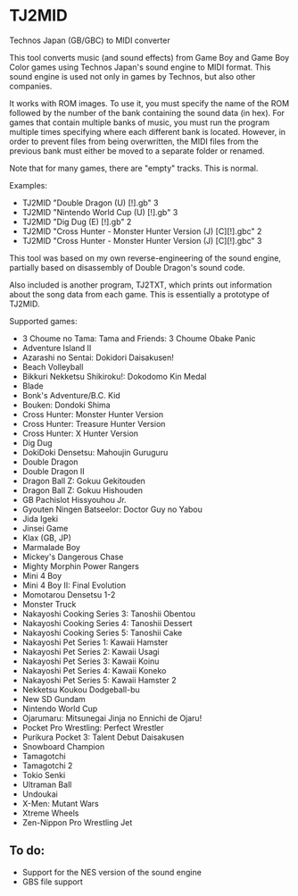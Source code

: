 # TJ2MID
Technos Japan (GB/GBC) to MIDI converter

This tool converts music (and sound effects) from Game Boy and Game Boy Color games using Technos Japan's sound engine to MIDI format. This sound engine is used not only in games by Technos, but also other companies.

It works with ROM images. To use it, you must specify the name of the ROM followed by the number of the bank containing the sound data (in hex).
For games that contain multiple banks of music, you must run the program multiple times specifying where each different bank is located. However, in order to prevent files from being overwritten, the MIDI files from the previous bank must either be moved to a separate folder or renamed.

Note that for many games, there are "empty" tracks. This is normal.

Examples:
* TJ2MID "Double Dragon (U) [!].gb" 3
* TJ2MID "Nintendo World Cup (U) [!].gb" 3
* TJ2MID "Dig Dug (E) [!].gb" 2
* TJ2MID "Cross Hunter - Monster Hunter Version (J) [C][!].gbc" 2
* TJ2MID "Cross Hunter - Monster Hunter Version (J) [C][!].gbc" 3


This tool was based on my own reverse-engineering of the sound engine, partially based on disassembly of Double Dragon's sound code.

Also included is another program, TJ2TXT, which prints out information about the song data from each game. This is essentially a prototype of TJ2MID.

Supported games:
  * 3 Choume no Tama: Tama and Friends: 3 Choume Obake Panic
  * Adventure Island II
  * Azarashi no Sentai: Dokidori Daisakusen!
  * Beach Volleyball
  * Bikkuri Nekketsu Shikiroku!: Dokodomo Kin Medal
  * Blade
  * Bonk's Adventure/B.C. Kid
  * Bouken: Dondoki Shima
  * Cross Hunter: Monster Hunter Version
  * Cross Hunter: Treasure Hunter Version
  * Cross Hunter: X Hunter Version
  * Dig Dug
  * DokiDoki Densetsu: Mahoujin Guruguru
  * Double Dragon
  * Double Dragon II
  * Dragon Ball Z: Gokuu Gekitouden
  * Dragon Ball Z: Gokuu Hishouden
  * GB Pachislot Hissyouhou Jr.
  * Gyouten Ningen Batseelor: Doctor Guy no Yabou
  * Jida Igeki
  * Jinsei Game
  * Klax (GB, JP)
  * Marmalade Boy
  * Mickey's Dangerous Chase
  * Mighty Morphin Power Rangers
  * Mini 4 Boy
  * Mini 4 Boy II: Final Evolution
  * Momotarou Densetsu 1-2
  * Monster Truck
  * Nakayoshi Cooking Series 3: Tanoshii Obentou
  * Nakayoshi Cooking Series 4: Tanoshii Dessert
  * Nakayoshi Cooking Series 5: Tanoshii Cake
  * Nakayoshi Pet Series 1: Kawaii Hamster
  * Nakayoshi Pet Series 2: Kawaii Usagi
  * Nakayoshi Pet Series 3: Kawaii Koinu
  * Nakayoshi Pet Series 4: Kawaii Koneko
  * Nakayoshi Pet Series 5: Kawaii Hamster 2
  * Nekketsu Koukou Dodgeball-bu
  * New SD Gundam
  * Nintendo World Cup
  * Ojarumaru: Mitsunegai Jinja no Ennichi de Ojaru!
  * Pocket Pro Wrestling: Perfect Wrestler
  * Purikura Pocket 3: Talent Debut Daisakusen
  * Snowboard Champion
  * Tamagotchi
  * Tamagotchi 2
  * Tokio Senki
  * Ultraman Ball
  * Undoukai
  * X-Men: Mutant Wars
  * Xtreme Wheels
  * Zen-Nippon Pro Wrestling Jet

## To do:
  * Support for the NES version of the sound engine
  * GBS file support
